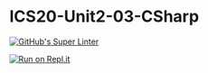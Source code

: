 # ICS20-Unit2-03-CSharp

[![GitHub's Super Linter](https://github.com/marshall-demars/ICS20-Unit2-03-CSharp/workflows/GitHub's%20Super%20Linter/badge.svg)](https://github.com/marshall-demars/ICS20-Unit2-03-CSharp/actions)

[![Run on Repl.it](https://repl.it/badge/github/marshall-demars/ICS20-Unit2-03-CSharp)](https://repl.it/github/marshall-demars/ICS20-Unit2-03-CSharp)
